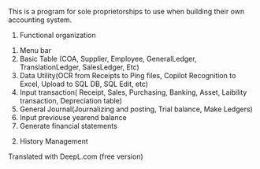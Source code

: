 This is a program for sole proprietorships to use when building their own accounting system. 
1. Functional organization
 1) Menu bar
 2) Basic Table (COA, Supplier, Employee, GeneralLedger, TranslationLedger, SalesLedger, Etc)
 3) Data Utility(OCR from Receipts to Ping files, Copilot Recognition to Excel, Upload to SQL DB, SQL Edit, etc)
 4) Input transaction( Receipt, Sales, Purchasing, Banking, Asset, Laibility transaction, Depreciation table)
 5) General Journal(Journalizing and posting, Trial balance, Make Ledgers)
 6) Input previouse yearend balance  
 7) Generate financial statements

2. History Management

Translated with DeepL.com (free version)
